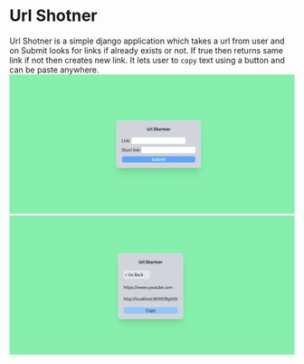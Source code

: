 # Url Shotner 

Url Shotner is a simple django application which takes a url from user and on Submit looks for links if already exists or not. If true then returns same link if not then creates new link.
It lets user to `copy` text using a button and can be paste anywhere.
![Screenshot 1](Screenshot2.png)
![Screenshot 2](Screenshot3.png)
